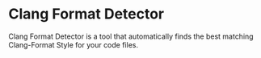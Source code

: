 # Clang Format Detector
Clang Format Detector is a tool that  automatically finds the best matching Clang-Format Style for your code files.
